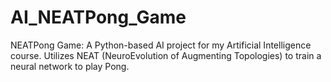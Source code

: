 # AI_NEATPong_Game
NEATPong Game: A Python-based AI project for my Artificial Intelligence course. Utilizes NEAT (NeuroEvolution of Augmenting Topologies) to train a neural network to play Pong.
